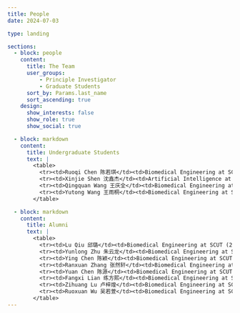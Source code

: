 ```yaml
---
title: People
date: 2024-07-03

type: landing

sections:
  - block: people
    content:
      title: The Team
      user_groups:
          - Principle Investigator
          - Graduate Students
      sort_by: Params.last_name
      sort_ascending: true
    design:
      show_interests: false
      show_role: true
      show_social: true

  - block: markdown
    content:
      title: Undergraduate Students
      text: |
        <table>
          <tr><td>Ruoqi Chen 陈若琪</td><td>Biomedical Engineering at SCUT (2021)</td><td></td></tr>
          <tr><td>Xinjie Shen 沈鑫杰</td><td>Artificial Intelligence at SCUT (2021)</td><td></td></tr>
          <tr><td>Qingquan Wang 王庆全</td><td>Biomedical Engineering at SCUT (2022)</td><td></td></tr>
          <tr><td>Yutong Wang 王雨桐</td><td>Biomedical Engineering at SCUT (2022)</td><td></td></tr>
        </table>

  - block: markdown
    content:
      title: Alumni
      text: |
        <table>
          <tr><td>Lu Qiu 邱璐</td><td>Biomedical Engineering at SCUT (2019-2023)</td><td>Master of Biostatistics, CU (2023)</td></tr>
          <tr><td>Yunlong Zhu 朱云龙</td><td>Biomedical Engineering at SCUT (2019-2023)</td><td>Master of science and engineering, JHU (2023)</td></tr>
          <tr><td>Ying Chen 陈颖</td><td>Biomedical Engineering at SCUT (2019-2023)</td><td>Master of Biomedical engineering, UESTC (2023)</td></tr>
          <tr><td>Ranxuan Zhang 张然轩</td><td>Biomedical Engineering at SCUT (2019-2023)</td><td>Master of Biomedical engineering, CTH (2023)</td></tr>
          <tr><td>Yuan Chen 陈源</td><td>Biomedical Engineering at SCUT (2020-2024)</td><td>PhD in Chemistry, NTU (2024)</td></tr>
          <tr><td>Fangxi Lian 练方熙</td><td>Biomedical Engineering at SCUT (2020-2024)</td><td>Working at Lubangdi International Logistics Service Co.Ltd (2024)</td></tr>
          <tr><td>Zihuang Lu 卢梓煌</td><td>Biomedical Engineering at SCUT (2020-2024)</td><td>Master of Bioinformatics, USTC (2024)</td></tr>
          <tr><td>Ruoxuan Wu 吴若萱</td><td>Biomedical Engineering at SCUT (2020-2024)</td><td>PhD in Biomedical engineering, UTSW (2024)</td></tr>
        </table>
---
```


